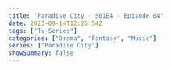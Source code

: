 ```yaml
---
title: "Paradise City - S01E4 - Episode 04"
date: 2023-09-14T12:26:54Z
tags: ["Tv-Series"]
categories: ["Drama", "Fantasy", "Music"]
series: ["Paradise City"]
showSummary: false
---
```


  <mux-player stream-type="on-demand"
  src="https://kp3d-my.sharepoint.com/personal/ryoo_kp3d_onmicrosoft_com/_layouts/15/download.aspx?share=ESxrnD2nPBRAgqK-ZSl2T5kBFesqECcOX--n20McGa7zTg" metadata-video-title="Paradise City - S01E4 - Episode 04" prefer-playback="mse" controls>
  </mux-player>
  
  
  <script src="https://cdn.jsdelivr.net/npm/@mux/mux-player"></script>
  
   <script id="8jTjrQeFTcMgqOWeUlsXgHGEfKoi9RnFHbBBZjdwpsg" type="application/ld+json">
 {
  "@context": "https://schema.org/",
  "@type": "VideoObject",
  "name": "Paradise City - S01E4 - Episode 04",
  "contentUrl": "https://stream.mux.com/8jTjrQeFTcMgqOWeUlsXgHGEfKoi9RnFHbBBZjdwpsg.m3u8",
  "thumbnailUrl": "https://www.themoviedb.org/t/p/original/pvutoNabyHLtWxo8nEGQ31KZaum.jpg?width=314&fit_mode=preserve&time=25",
  "uploadDate": "2023-09-14T12:26:54Z",
}

</script>
